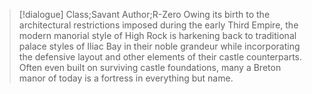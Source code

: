 >[!dialogue] Class;Savant Author;R-Zero
>Owing its birth to the architectural restrictions imposed during the early Third Empire, the modern manorial style of High Rock is harkening back to traditional palace styles of Iliac Bay in their noble grandeur while incorporating the defensive layout and other elements of their castle counterparts. Often even built on surviving castle foundations, many a Breton manor of today is a fortress in everything but name.